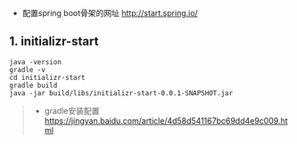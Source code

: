 
- 配置spring boot骨架的网址
http://start.spring.io/

## 1. initializr-start

```
java -version
gradle -v
cd initializr-start
gradle build
java -jar build/libs/initializr-start-0.0.1-SNAPSHOT.jar
```
>- gradle安装配置
https://jingyan.baidu.com/article/4d58d541167bc69dd4e9c009.html




